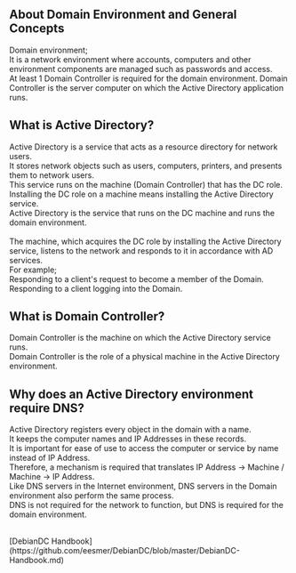## About Domain Environment and General Concepts
Domain environment;<br>
It is a network environment where accounts, computers and other environment components are managed such as passwords and access.<br>
At least 1 Domain Controller is required for the domain environment. Domain Controller is the server computer on which the Active Directory application runs.<br>

## What is Active Directory?
Active Directory is a service that acts as a resource directory for network users.<br>
It stores network objects such as users, computers, printers, and presents them to network users.<br>
This service runs on the machine (Domain Controller) that has the DC role.<br>
Installing the DC role on a machine means installing the Active Directory service.<br>
Active Directory is the service that runs on the DC machine and runs the domain environment.<br>
<br>
The machine, which acquires the DC role by installing the Active Directory service, listens to the network and responds to it in accordance with AD services.<br>
For example;<br>
Responding to a client's request to become a member of the Domain.<br>
Responding to a client logging into the Domain.<br>

## What is Domain Controller?
Domain Controller is the machine on which the Active Directory service runs.<br>
Domain Controller is the role of a physical machine in the Active Directory environment.<br>

## Why does an Active Directory environment require DNS?
Active Directory registers every object in the domain with a name.<br>
It keeps the computer names and IP Addresses in these records.<br>
It is important for ease of use to access the computer or service by name instead of IP Address.<br>
Therefore, a mechanism is required that translates IP Address -> Machine / Machine -> IP Address.<br>
Like DNS servers in the Internet environment, DNS servers in the Domain environment also perform the same process.<br>
DNS is not required for the network to function, but DNS is required for the domain environment.<br>

<br>
[DebianDC Handbook](https://github.com/eesmer/DebianDC/blob/master/DebianDC-Handbook.md)
